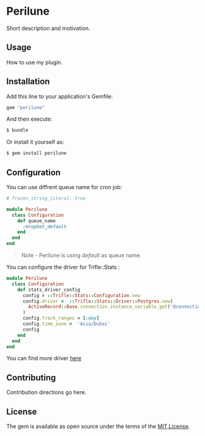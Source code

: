 # Perilune
Short description and motivation.

## Usage
How to use my plugin.

## Installation
Add this line to your application's Gemfile:

```ruby
gem "perilune"
```

And then execute:
```bash
$ bundle
```

Or install it yourself as:
```bash
$ gem install perilune
```

## Configuration
You can use diffrent queue name for cron job:

```ruby
# frozen_string_literal: true

module Perilune
  class Configuration
    def queue_name
      :dropbot_default
    end
  end
end

```

> Note - Perilune is using *default* as queue name.

You can configure the driver for Trifle::Stats :

```ruby
module Perilune
  class Configuration
    def stats_driver_config
      config = ::Trifle::Stats::Configuration.new
      config.driver =  ::Trifle::Stats::Driver::Postgres.new(
        ActiveRecord::Base.connection.instance_variable_get('@connection')
      )
      config.track_ranges = [:day]
      config.time_zone =  'Asia/Dubai'
      config
    end
  end
end
```
You can find more driver [here](https://trifle.io/docs/stats/drivers/)

## Contributing
Contribution directions go here.

## License
The gem is available as open source under the terms of the [MIT License](https://opensource.org/licenses/MIT).
